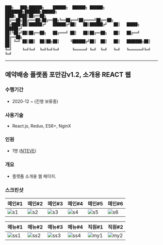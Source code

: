 ```
███╗   ███╗██████╗    ██████╗  ██████╗ ██████╗ ████████╗███████╗██████╗
████╗ ████║██╔══██╗   ██╔══██╗██╔═══██╗██╔══██╗╚══██╔══╝██╔════╝██╔══██╗
██╔████╔██║██████╔╝   ██████╔╝██║   ██║██████╔╝   ██║   █████╗  ██████╔╝
██║╚██╔╝██║██╔══██╗   ██╔═══╝ ██║   ██║██╔══██╗   ██║   ██╔══╝  ██╔══██╗
██║ ╚═╝ ██║██║  ██║██╗██║     ╚██████╔╝██║  ██║   ██║   ███████╗██║  ██║
╚═╝     ╚═╝╚═╝  ╚═╝╚═╝╚═╝      ╚═════╝ ╚═╝  ╚═╝   ╚═╝   ╚══════╝╚═╝  ╚═╝
```
---

## 예약배송 플랫폼 포만감v1.2, 소개용 REACT 웹

### 수행기간
- 2020-12 ~ (진행 보류중)

### 사용기술
- React.js, Redux, ES6+, NginX

### 인원
- 1명 ([NTEVE](https://github.com/cholnh))

### 개요
- 플랫폼 소개용 웹 페이지.

### 스크린샷
|메인#1|메인#2|메인#3|메인#4|메인#5|메인#6|
|--|--|--|--|--|--|
|![s1](https://user-images.githubusercontent.com/23611497/110630095-4a11ac00-81e8-11eb-8fa8-dc8bf10b2f64.jpg)|![s2](https://user-images.githubusercontent.com/23611497/110630109-4e3dc980-81e8-11eb-8e21-af54472bb125.jpg)|![s3](https://user-images.githubusercontent.com/23611497/110630122-50078d00-81e8-11eb-870a-0894acbbaefc.jpg)|![s4](https://user-images.githubusercontent.com/23611497/110630134-5433aa80-81e8-11eb-83d1-d6234ab70e15.jpg)|![s5](https://user-images.githubusercontent.com/23611497/110630143-56960480-81e8-11eb-924d-9cde3d4c4d8b.jpg)|![s6](https://user-images.githubusercontent.com/23611497/110630152-5990f500-81e8-11eb-853a-f9814a660123.jpg)|

|메뉴#1|메뉴#2|메뉴#3|메뉴#4|직원#1|직원#2|
|--|--|--|--|--|--|
|![ss1](https://user-images.githubusercontent.com/23611497/110630182-644b8a00-81e8-11eb-8795-bf18647f7aca.jpg)|![ss2](https://user-images.githubusercontent.com/23611497/110630197-6a416b00-81e8-11eb-89b8-b6c376affa95.jpg)|![ss3](https://user-images.githubusercontent.com/23611497/110630211-6d3c5b80-81e8-11eb-97ed-1488ab1ff21b.jpg)|![ss4](https://user-images.githubusercontent.com/23611497/110630219-6f9eb580-81e8-11eb-9bbc-7cff35c1fd3a.jpg)|![my1](https://user-images.githubusercontent.com/23611497/110630226-7299a600-81e8-11eb-9b0e-cf23ac2be0b9.jpg)|![my2](https://user-images.githubusercontent.com/23611497/110630232-75949680-81e8-11eb-9fa3-a118af51ed22.jpg)|














